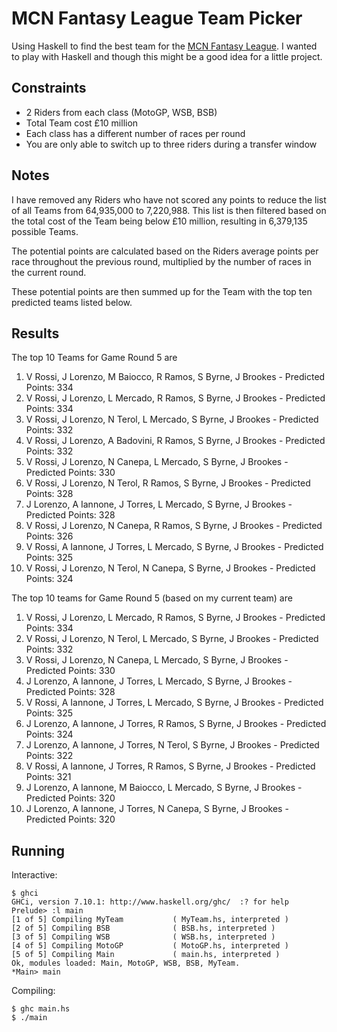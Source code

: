 # MCN Fantasy League Team Picker

Using Haskell to find the best team for the [MCN Fantasy League](http://mcn.fantasyleague.com/). I wanted to play with Haskell and though this might be a good idea for a little project.

## Constraints

* 2 Riders from each class (MotoGP, WSB, BSB)
* Total Team cost £10 million
* Each class has a different number of races per round
* You are only able to switch up to three riders during a transfer window

## Notes

I have removed any Riders who have not scored any points to reduce the list of all Teams from 64,935,000 to 7,220,988.
This list is then filtered based on the total cost of the Team being below £10 million, resulting in 6,379,135 possible Teams.

The potential points are calculated based on the Riders average points per race throughout the previous round, multiplied by the number of races in the current round.

These potential points are then summed up for the Team with the top ten predicted teams listed below.

## Results

The top 10 Teams for Game Round 5 are

1. V Rossi, J Lorenzo, M Baiocco, R Ramos, S Byrne, J Brookes - Predicted Points: 334
2. V Rossi, J Lorenzo, L Mercado, R Ramos, S Byrne, J Brookes - Predicted Points: 334
3. V Rossi, J Lorenzo, N Terol, L Mercado, S Byrne, J Brookes - Predicted Points: 332
4. V Rossi, J Lorenzo, A Badovini, R Ramos, S Byrne, J Brookes - Predicted Points: 332
5. V Rossi, J Lorenzo, N Canepa, L Mercado, S Byrne, J Brookes - Predicted Points: 330
6. V Rossi, J Lorenzo, N Terol, R Ramos, S Byrne, J Brookes - Predicted Points: 328
7. J Lorenzo, A Iannone, J Torres, L Mercado, S Byrne, J Brookes - Predicted Points: 328
8. V Rossi, J Lorenzo, N Canepa, R Ramos, S Byrne, J Brookes - Predicted Points: 326
9. V Rossi, A Iannone, J Torres, L Mercado, S Byrne, J Brookes - Predicted Points: 325
10. V Rossi, J Lorenzo, N Terol, N Canepa, S Byrne, J Brookes - Predicted Points: 324

The top 10 teams for Game Round 5 (based on my current team) are

1. V Rossi, J Lorenzo, L Mercado, R Ramos, S Byrne, J Brookes - Predicted Points: 334
2. V Rossi, J Lorenzo, N Terol, L Mercado, S Byrne, J Brookes - Predicted Points: 332
3. V Rossi, J Lorenzo, N Canepa, L Mercado, S Byrne, J Brookes - Predicted Points: 330
4. J Lorenzo, A Iannone, J Torres, L Mercado, S Byrne, J Brookes - Predicted Points: 328
5. V Rossi, A Iannone, J Torres, L Mercado, S Byrne, J Brookes - Predicted Points: 325
6. J Lorenzo, A Iannone, J Torres, R Ramos, S Byrne, J Brookes - Predicted Points: 324
7. J Lorenzo, A Iannone, J Torres, N Terol, S Byrne, J Brookes - Predicted Points: 322
8. V Rossi, A Iannone, J Torres, R Ramos, S Byrne, J Brookes - Predicted Points: 321
9. J Lorenzo, A Iannone, M Baiocco, L Mercado, S Byrne, J Brookes - Predicted Points: 320
10. J Lorenzo, A Iannone, J Torres, N Canepa, S Byrne, J Brookes - Predicted Points: 320

## Running

Interactive:
```shell
$ ghci
GHCi, version 7.10.1: http://www.haskell.org/ghc/  :? for help
Prelude> :l main
[1 of 5] Compiling MyTeam           ( MyTeam.hs, interpreted )
[2 of 5] Compiling BSB              ( BSB.hs, interpreted )
[3 of 5] Compiling WSB              ( WSB.hs, interpreted )
[4 of 5] Compiling MotoGP           ( MotoGP.hs, interpreted )
[5 of 5] Compiling Main             ( main.hs, interpreted )
Ok, modules loaded: Main, MotoGP, WSB, BSB, MyTeam.
*Main> main
```

Compiling:
```shell
$ ghc main.hs
$ ./main
```
